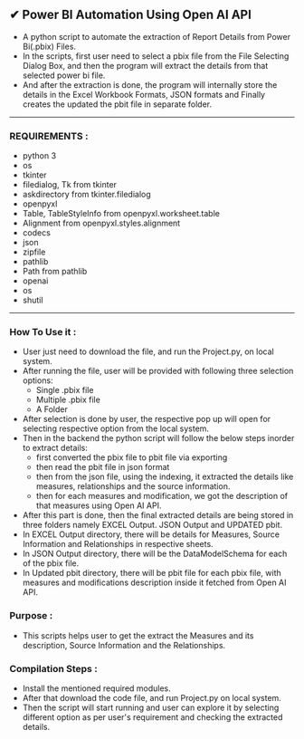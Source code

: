 ## ✔ Power BI Automation Using Open AI API
- A python script to automate the extraction of Report Details from Power Bi(.pbix) Files.
- In the scripts, first user need to select a pbix file from the File Selecting Dialog Box, and then the program will extract the details from that selected power bi file.
- And after the extraction is done, the program will internally store the details in the Excel Workbook Formats, JSON formats and Finally creates the updated the pbit file in separate folder.

****

### REQUIREMENTS :
- python 3
- os 
- tkinter 
- filedialog, Tk from tkinter
- askdirectory from tkinter.filedialog
- openpyxl
- Table, TableStyleInfo from openpyxl.worksheet.table
- Alignment from openpyxl.styles.alignment
- codecs
- json
- zipfile
- pathlib
- Path from pathlib
- openai
- os
- shutil

****

### How To Use it :
- User just need to download the file, and run the Project.py, on local system.
- After running the file, user will be provided with following three selection options:
    - Single .pbix file
    - Multiple .pbix file
    - A Folder
- After selection is done by user, the respective pop up will open for selecting respective option from the local system.
- Then in the backend the python script will follow the below steps inorder to extract details:
    - first converted the pbix file to pbit file via exporting
    - then read the pbit file in json format
    - then from the json file, using the indexing, it extracted the details like measures, relationships and the source information.
    - then for each measures and modification, we got the description of that measures using Open AI API.
- After this part is done, then the final extracted details are being stored in three folders namely EXCEL Output. JSON Output and UPDATED pbit.
- In EXCEL Output directory, there will be details for Measures, Source Information and Relationships in respective sheets.
- In JSON Output directory, there will be the DataModelSchema for each of the pbix file.
- In Updated pbit directory, there will be pbit file for each pbix file, with measures and modifications description inside it fetched from Open AI API.

### Purpose :
- This scripts helps user to get the extract the Measures and its description, Source Information and the Relationships.

### Compilation Steps :
- Install the mentioned required modules.
- After that download the code file, and run Project.py on local system.
- Then the script will start running and user can explore it by selecting different option as per user's requirement and checking the extracted details.